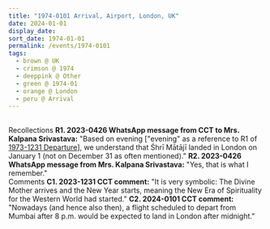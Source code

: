 ```yaml
---
title: "1974-0101 Arrival, Airport, London, UK"
date: 2024-01-01
display_date: 
sort_date: 1974-01-01
permalink: /events/1974-0101
tags:
  - brown @ UK
  - crimson @ 1974
  - deeppink @ Other
  - green @ 1974-01
  - orange @ London
  - peru @ Arrival
---
```


<br>

<wave-list>
  <list-title color="DarkSeaGreen" width="65"> Recollections</list-title>
  <list-item color="BlanchedAlmond"  width="250"><b>R1. 2023-0426 WhatsApp message from CCT to Mrs. Kalpana Srivastava:</b> "Based on evening ["evening" as a reference to R1 of <a href="https://seven-teams.github.io/events/1973-1231">1973-1231 Departure</a>], we understand that Śhrī Mātājī landed in London on January 1 (not on December 31 as often mentioned)."</list-item>
  <list-item color="Lavender"  width="250"><b>R2. 2023-0426 WhatsApp message from Mrs. Kalpana Srivastava:</b> "Yes, that is what I remember."</list-item>
</wave-list>

<br>

<wave-list>
  <list-title color="DarkSeaGreen" width="55">Comments</list-title>
  <list-item color="BlanchedAlmond"  width="250"><b>C1. 2023-1231 CCT comment:</b> "It is very symbolic: The Divine Mother arrives and the New Year starts, meaning the New Era of Spirituality for the Western World had started."</list-item>
  <list-item color="Lavender" width="250"><b>C2. 2024-0101 CCT comment: </b> "Nowadays (and hence also then), a flight scheduled to depart from Mumbai after 8 p.m. would be expected to land in London after midnight."</list-item>
</wave-list>
